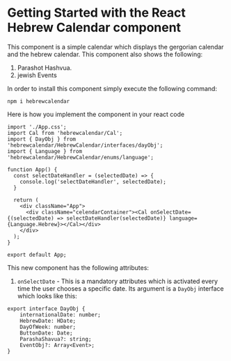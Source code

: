 # Getting Started with the React Hebrew Calendar component

This component is a simple calendar which displays the gergorian calendar and the hebrew calendar.
This component also shows the following:
1. Parashot Hashvua.
2. jewish Events

In order to install this component simply execute the following command:
```
npm i hebrewcalendar
```

Here is how you implement the component in your react code
```
import './App.css';
import Cal from 'hebrewcalendar/Cal';
import { DayObj } from 'hebrewcalendar/HebrewCalendar/interfaces/dayObj';
import { Language } from 'hebrewcalendar/HebrewCalendar/enums/language'; 

function App() {
  const selectDateHandler = (selectedDate) => {
    console.log('selectDateHandler', selectedDate);
  }

  return (
    <div className="App">
      <div className="celendarContainer"><Cal onSelectDate={(selectedDate) => selectDateHandler(selectedDate)} language={Language.Hebrew}></Cal></div>
    </div>
  );
}

export default App;
```

This new component has the following attributes:
1. `onSelectDate` - This is a mandatory attributes which is activated every time the user chooses a specific date. Its argument is a `DayObj` interface which looks like this:
```
export interface DayObj {
    internationalDate: number;
    HebrewDate: HDate;
    DayOfWeek: number;
    ButtonDate: Date;
    ParashaShavua?: string;
    EventObj?: Array<Event>;
}
```